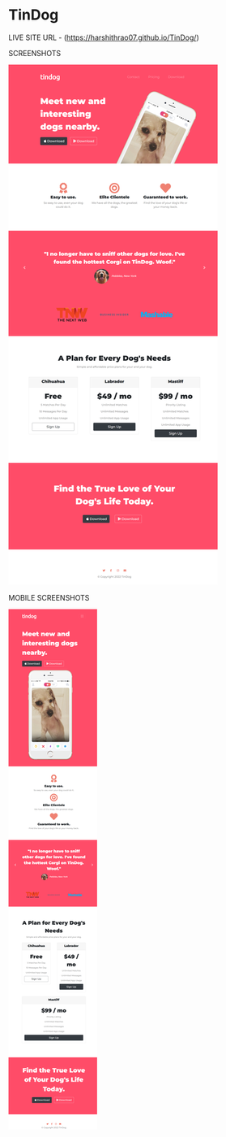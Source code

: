 # TinDog

LIVE SITE URL - (https://harshithrao07.github.io/TinDog/)

SCREENSHOTS

![](screenshots/tindog_1.png)

MOBILE SCREENSHOTS

![](screenshots/tindog_2.png)
